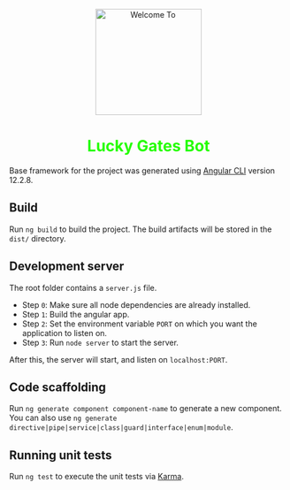 <p align="center">
  <img width="192" src="https://media.giphy.com/media/3HMUcKCsiyBhiFKzeB/giphy.gif" alt="Welcome To">
</p>

<h1 align="center"><font color="#26fd00">Lucky Gates Bot</font></h1>

Base framework for the project was generated using [Angular CLI](https://github.com/angular/angular-cli) version 12.2.8.

## Build

Run `ng build` to build the project. The build artifacts will be stored in the `dist/` directory.

## Development server

The root folder contains a `server.js` file.

<ul>
  <li>Step <code>0</code>: Make sure all node dependencies are already installed.</li>
  <li>Step <code>1</code>: Build the angular app.</li>
  <li>Step <code>2</code>: Set the environment variable <code>PORT</code> on which you want the application to listen on.</li>
  <li>Step <code>3</code>: Run <code>node server</code> to start the server.</li>
</ul>

After this, the server will start, and listen on `localhost:PORT`.

## Code scaffolding

Run `ng generate component component-name` to generate a new component. You can also use `ng generate directive|pipe|service|class|guard|interface|enum|module`.

## Running unit tests

Run `ng test` to execute the unit tests via [Karma](https://karma-runner.github.io).
